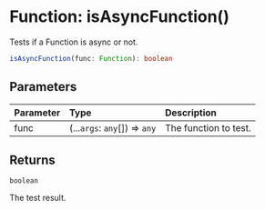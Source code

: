 # Function: isAsyncFunction()

Tests if a Function is async or not.

```ts
isAsyncFunction(func: Function): boolean
```

## Parameters

| Parameter | Type                          | Description           |
| :-------- | :---------------------------- | :-------------------- |
| func      | (...`args`: `any`[]) => `any` | The function to test. |

## Returns

`boolean`

The test result.
